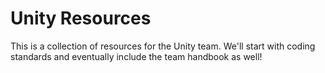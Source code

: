# Unity Resources

This is a collection of resources for the Unity team. We'll start with coding standards and eventually include the team handbook as well!
